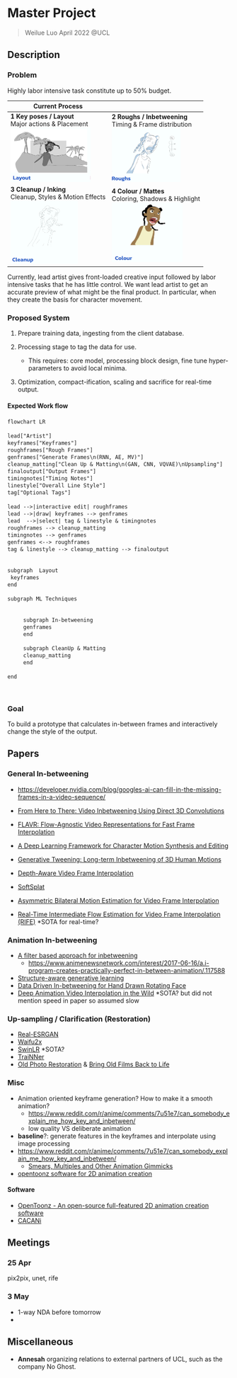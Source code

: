# Master Project

> Weilue Luo April 2022 @UCL

## Description

### Problem

Highly labor intensive task constitute up to 50% budget.

| Current Process                                              |                                                              |
| ------------------------------------------------------------ | ------------------------------------------------------------ |
| **1 Key poses / Layout**<br />Major actions & Placement<br /><img src="https://raw.githubusercontent.com/redcxx/note-images/master/2022/04/upgit_20220414_1649930306.png" alt="image-20220414105824614" style="zoom:50%;" /> | **2 Roughs / Inbetweening**<br />Timing & Frame distribution<br /><img src="https://raw.githubusercontent.com/redcxx/note-images/master/2022/04/upgit_20220414_1649931257.png" alt="image-20220414111415766" style="zoom:50%;" /> |
| **3 Cleanup / Inking**<br />Cleanup, Styles & Motion Effects<br /><img src="https://raw.githubusercontent.com/redcxx/note-images/master/2022/04/upgit_20220414_1649931280.png" alt="image-20220414111440478" style="zoom:50%;" /> | **4 Colour / Mattes**<br />Coloring, Shadows & Highlight<br /><img src="https://raw.githubusercontent.com/redcxx/note-images/master/2022/04/upgit_20220414_1649931298.png" alt="image-20220414111458222" style="zoom:50%;" /> |

Currently, lead artist gives front-loaded creative input followed by labor intensive tasks that he has little control. We want lead artist to get an accurate preview of what might be the final product. In particular, when they create the basis for character movement.

### Proposed System

1. Prepare training data, ingesting from the client database.
2. Processing stage to tag the data for use.
   - This requires: core model, processing block design, fine tune hyper-parameters to avoid local minima.


3. Optimization, compact-ification, scaling and sacrifice for real-time output.

#### Expected Work flow

```mermaid
flowchart LR

lead["Artist"]
keyframes["Keyframes"]
roughframes["Rough Frames"]
genframes["Generate Frames\n(RNN, AE, MV)"]
cleanup_matting["Clean Up & Matting\n(GAN, CNN, VQVAE)\nUpsampling"]
finaloutput["Output Frames"]
timingnotes["Timing Notes"] 
linestyle["Overall Line Style"]
tag["Optional Tags"]

lead -->|interactive edit| roughframes
lead -->|draw| keyframes --> genframes
lead  -->|select| tag & linestyle & timingnotes
roughframes --> cleanup_matting
timingnotes --> genframes
genframes <--> roughframes
tag & linestyle --> cleanup_matting --> finaloutput


subgraph  Layout
 keyframes
end

subgraph ML Techniques
	

     subgraph In-betweening
     genframes
     end

     subgraph CleanUp & Matting
     cleanup_matting
     end
     
end



```

### Goal

To build a prototype that calculates in-between frames and interactively change the style of the output.

## Papers

### General In-betweening

- https://developer.nvidia.com/blog/googles-ai-can-fill-in-the-missing-frames-in-a-video-sequence/
- [From Here to There: Video Inbetweening Using Direct 3D Convolutions](https://arxiv.org/pdf/1905.10240.pdf)
- [FLAVR: Flow-Agnostic Video Representations for Fast Frame Interpolation](https://arxiv.org/pdf/2012.08512.pdf)
- [A Deep Learning Framework for Character Motion Synthesis and Editing](https://www.ipab.inf.ed.ac.uk/cgvu/motionsynthesis.pdf)
- [Generative Tweening: Long-term Inbetweening of 3D Human Motions](https://arxiv.org/pdf/2005.08891.pdf)



- [Depth-Aware Video Frame Interpolation](https://github.com/baowenbo/DAIN) 
- [SoftSplat](https://github.com/sniklaus/softmax-splatting)
- [Asymmetric Bilateral Motion Estimation for Video Frame Interpolation](https://github.com/junheum/abme)
- [Real-Time Intermediate Flow Estimation for Video Frame Interpolation (RIFE)](https://github.com/hzwer/arXiv2021-RIFE) *SOTA for real-time?

### Animation In-betweening

- [A filter based approach for inbetweening](https://arxiv.org/abs/1706.03497)
  - https://www.animenewsnetwork.com/interest/2017-06-16/a.i-program-creates-practically-perfect-in-between-animation/.117588
- [Structure-aware generative learning](https://www.slideshare.net/hamadakoichi/anime-generation-ai)
- [Data Driven In-betweening for Hand Drawn Rotating Face](https://dl.acm.org/doi/pdf/10.1145/1836845.1836853)
- [Deep Animation Video Interpolation in the Wild](https://github.com/lisiyao21/AnimeInterp) *SOTA? but did not mention speed in paper so assumed slow



### Up-sampling / Clarification (Restoration)

- [Real-ESRGAN](https://github.com/xinntao/Real-ESRGAN)
- [Waifu2x](https://github.com/nagadomi/waifu2x)
- [SwinLR](https://github.com/JingyunLiang/SwinIR) *SOTA?
- [TraiNNer](https://github.com/victorca25/traiNNer)
- [Old Photo Restoration](https://github.com/microsoft/Bringing-Old-Photos-Back-to-Life) & [Bring Old Films Back to Life](https://github.com/raywzy/Bringing-Old-Films-Back-to-Life)

### Misc

- Animation oriented keyframe generation? How to make it a smooth animation?
  - https://www.reddit.com/r/anime/comments/7u51e7/can_somebody_explain_me_how_key_and_inbetween/
  - low quality VS deliberate animation
- **baseline**?: generate features in the keyframes and interpolate using image processing
- https://www.reddit.com/r/anime/comments/7u51e7/can_somebody_explain_me_how_key_and_inbetween/
  - [Smears, Multiples and Other Animation Gimmicks](https://animationsmears.tumblr.com/)
- [opentoonz software for 2D animation creation](https://github.com/opentoonz/opentoonz)



#### Software

- [OpenToonz - An open-source full-featured 2D animation creation software](https://github.com/opentoonz/opentoonz)
- [CACANi](https://cacani.sg/?v=79cba1185463)

## Meetings

### 25 Apr

pix2pix, unet, rife

### 3 May

- 1-way NDA before tomorrow
- 

## Miscellaneous

- **Annesah** organizing relations to external partners of UCL, such as the company No Ghost.

